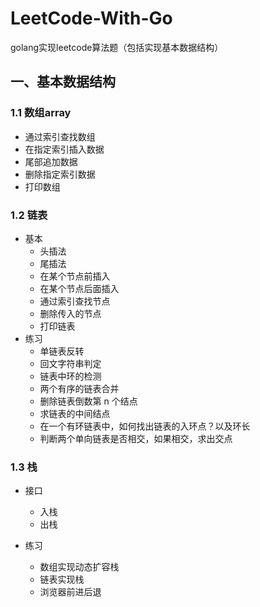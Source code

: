 # LeetCode-With-Go
golang实现leetcode算法题（包括实现基本数据结构）

## 一、基本数据结构
### 1.1 数组array
- 通过索引查找数组
- 在指定索引插入数据
- 尾部追加数据
- 删除指定索引数据
- 打印数组

### 1.2 链表
- 基本  
    - 头插法
	- 尾插法
	- 在某个节点前插入
	- 在某个节点后面插入
	- 通过索引查找节点
	- 删除传入的节点
	- 打印链表
- 练习  
	- 单链表反转
	- 回文字符串判定
	- 链表中环的检测
	- 两个有序的链表合并
	- 删除链表倒数第 n 个结点
	- 求链表的中间结点
	- 在一个有环链表中，如何找出链表的入环点？以及环长
	- 判断两个单向链表是否相交，如果相交，求出交点

### 1.3 栈
- 接口
  - 入栈
  - 出栈

- 练习
  - 数组实现动态扩容栈
  - 链表实现栈
  - 浏览器前进后退